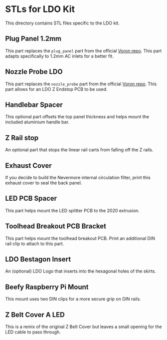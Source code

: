 # STLs for LDO Kit
This directory contains STL files specific to the LDO kit.

## Plug Panel 1.2mm
This part replaces the `plug_panel` part from the official [Voron repo](https://github.com/VoronDesign/Voron-2/tree/Voron2.4/STLs/VORON2.4/Electronics_Compartment/Plug_Panel). This part adapts specifically to 1.2mm AC inlets for a better fit.

## Nozzle Probe LDO
This part replaces the `nozzle_probe` part from the official [Voron repo](https://github.com/VoronDesign/Voron-2/tree/Voron2.4/STLs/VORON2.4/Z_Endstop). This part allows for an LDO Z Endstop PCB to be used.

## Handlebar Spacer
This optional part offsets the top panel thickness and helps mount the included aluminium handle bar.

## Z Rail stop
An optional part that stops the linear rail carts from falling off the Z rails.

## Exhaust Cover
If you decide to build the Nevermore internal circulation filter, print this exhaust cover to seal the back panel.

## LED PCB Spacer
This part helps mount the LED splitter PCB to the 2020 extrusion.

## Toolhead Breakout PCB Bracket
This part helps mount the toolhead breakout PCB. Print an additional DIN rail clip to attach to this part.

## LDO Bestagon Insert
An (optional) LDO Logo that inserts into the hexagonal holes of the skirts.

## Beefy Raspberry Pi Mount
This mount uses two DIN clips for a more secure grip on DIN rails. 

## Z Belt Cover A LED
This is a remix of the original Z Belt Cover but leaves a small opening for the LED cable to pass through.